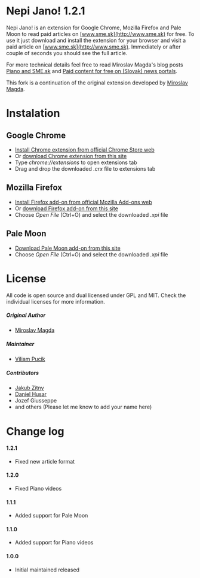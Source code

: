 Nepi Jano! 1.2.1
============

Nepi Jano! is an extension for Google Chrome, Mozilla Firefox and Pale Moon to read paid articles on [www.sme.sk](http://www.sme.sk) for free. To use it just download and install the extension for your browser and visit a paid article on [www.sme.sk](http://www.sme.sk). Immediately or after couple of seconds you should see the full article.

For more technical details feel free to read Miroslav Magda's blog posts [Piano and SME.sk](http://blog.ejci.net/2013/04/21/piano-and-sme-sk/) and [Paid content for free on (Slovak) news portals](http://blog.ejci.net/2013/05/19/paid-content-for-free-on-slovak-news-portals/).

This fork is a continuation of the original extension developed by [Miroslav Magda](https://github.com/ejci/nepi-jano).

# Instalation

## Google Chrome

* [Install Chrome extension from official Chrome Store web](https://chrome.google.com/webstore/detail/nepi-jano/dmiebaglkdeebobffhbomapifjjjjakj)
* Or [download Chrome extension from this site](https://github.com/viliampucik/nepi-jano/raw/master/releases/nepi-jano-1.2.1.crx)
* Type *chrome://extensions* to open extensions tab
* Drag and drop the downloaded *.crx* file to extensions tab

## Mozilla Firefox

* [Install Firefox add-on from official Mozilla Add-ons web](https://addons.mozilla.org/en-US/firefox/addon/nepi-jano/)
* Or [download Firefox add-on from this site](https://github.com/viliampucik/nepi-jano/raw/master/releases/nepi-jano-1.2.1.xpi)
* Choose *Open File* (Ctrl+O) and select the downloaded *.xpi*  file

## Pale Moon

* [Download Pale Moon add-on from this site](https://github.com/viliampucik/nepi-jano/raw/master/releases/nepi-jano-1.2.1.palemoon.xpi)
* Choose *Open File* (Ctrl+O) and select the downloaded *.xpi*  file

# License

All code is open source and dual licensed under GPL and MIT. Check the individual licenses for more information.

##### Original Author
* [Miroslav Magda](http://ejci.net)

##### Maintainer
* [Viliam Pucik](https://github.com/viliampucik)

##### Contributors
* [Jakub Zitny](https://github.com/jakubzitny)
* [Daniel Husar](https://github.com/danielhusar)
* Jozef Giusseppe
* and others (Please let me know to add your name here)

# Change log

#### 1.2.1

* Fixed new article format

#### 1.2.0

* Fixed Piano videos

#### 1.1.1

* Added support for Pale Moon

#### 1.1.0

* Added support for Piano videos

#### 1.0.0

* Initial maintained released